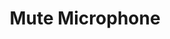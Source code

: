 ---
title: Mute Microphone
description: Mute a specific microphone
version: 0.2.0
parameters:
  - name: Microphone
    type: Select
    required: true
    description: Microphone you want to affect
  - name: State
    type: Select
    required: true
    description: Mute state
    value: Muted / Not Muted / Toggle
---